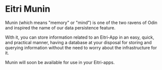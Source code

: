 # Eitri Munin

Munin (which means "memory" or "mind") is one of the two ravens of Odin and inspired the name of our data persistence feature.

With it, you can store information related to an Eitri-App in an easy, quick, and practical manner, having a database at your disposal for storing and querying information without the need to worry about the infrastructure for it.

Munin will soon be available for use in your Eitri-apps.
